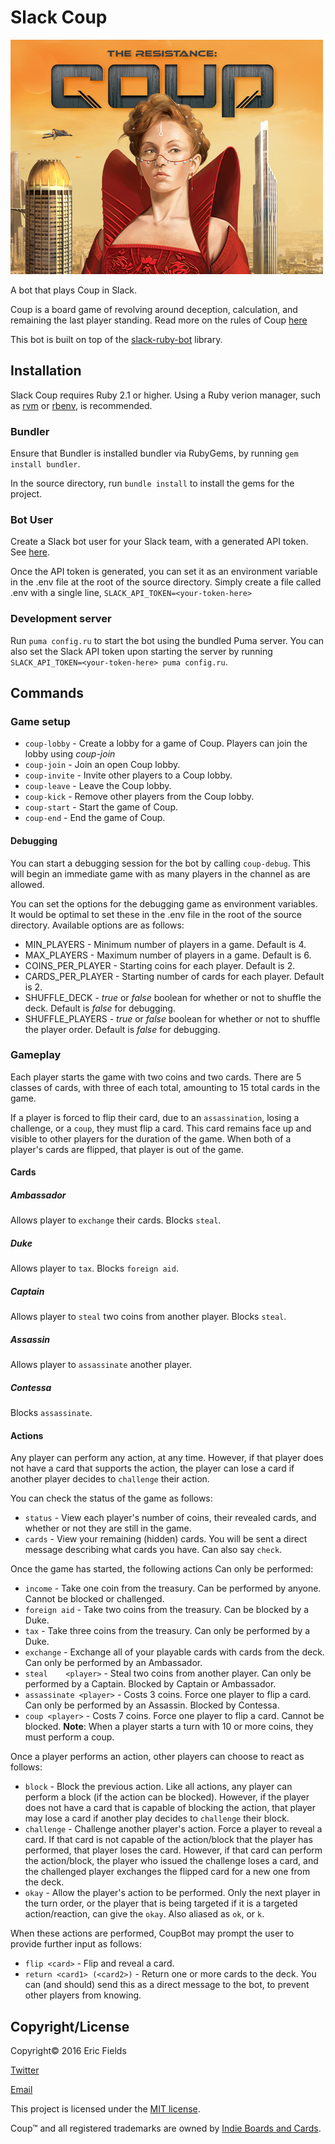 Slack Coup
==========

![Coup](/images/coup.png)

A bot that plays Coup in Slack.

Coup is a board game of revolving around deception, calculation, and remaining the last player standing.
Read more on the rules of Coup [here](https://boardgamegeek.com/boardgame/131357/coup)

This bot is built on top of the [slack-ruby-bot](https://github.com/dblock/slack-ruby-bot) library.

## Installation

Slack Coup requires Ruby 2.1 or higher. Using a Ruby verion manager, such as [rvm](https://rvm.io/) or [rbenv](https://github.com/rbenv/rbenv), is recommended.

### Bundler

Ensure that Bundler is installed bundler via RubyGems, by running `gem install bundler`.

In the source directory, run `bundle install` to install the gems for the project.

### Bot User

Create a Slack bot user for your Slack team, with a generated API token. See [here](https://api.slack.com/tokens).

Once the API token is generated, you can set it as an environment variable in the .env file at the root of the source directory. Simply create a file called .env with a single line, `SLACK_API_TOKEN=<your-token-here>`

### Development server

Run `puma config.ru` to start the bot using the bundled Puma server. You can also set the Slack API token upon starting the server by running `SLACK_API_TOKEN=<your-token-here> puma config.ru`.

## Commands

### Game setup

* `coup-lobby`	- Create a lobby for a game of Coup. Players can join the lobby using *coup-join*
* `coup-join`  	- Join an open Coup lobby.
* `coup-invite`	- Invite other players to a Coup lobby.
* `coup-leave`	- Leave the Coup lobby.
* `coup-kick`		- Remove other players from the Coup lobby.
* `coup-start`	- Start the game of Coup.
* `coup-end`		- End the game of Coup.

#### Debugging

You can start a debugging session for the bot by calling `coup-debug`. This will begin an immediate game with as many players in the channel as are allowed.

You can set the options for the debugging game as environment variables. It would be optimal to set these in the .env file in the root of the source directory. Available options are as follows:

* MIN_PLAYERS				- Minimum number of players in a game. Default is 4.
* MAX_PLAYERS				- Maximum number of players in a game. Default is 6.
* COINS_PER_PLAYER	- Starting coins for each player. Default is 2.
* CARDS_PER_PLAYER	- Starting number of cards for each player. Default is 2.
* SHUFFLE_DECK			- *true* or *false* boolean for whether or not to shuffle the deck. Default is *false* for debugging.
* SHUFFLE_PLAYERS		- *true* or *false* boolean for whether or not to shuffle the player order. Default is *false* for debugging.

### Gameplay

Each player starts the game with two coins and two cards. There are 5 classes of cards, with three of each total, amounting to 15 total cards in the game.

If a player is forced to flip their card, due to an `assassination`, losing a challenge, or a `coup`, they must flip a card. This card remains face up and visible to other players for the duration of the game. When both of a player's cards are flipped, that player is out of the game.

#### Cards

##### Ambassador
Allows player to `exchange` their cards. Blocks `steal`.

##### Duke
Allows player to `tax`. Blocks `foreign aid`.

##### Captain
Allows player to `steal` two coins from another player. Blocks `steal`.

##### Assassin
Allows player to `assassinate` another player.

##### Contessa
Blocks `assassinate`.

#### Actions

Any player can perform any action, at any time. However, if that player does not have a card that supports the action, the player can lose a card if another player decides to `challenge` their action.

You can check the status of the game as follows:

* `status`			- View each player's number of coins, their revealed cards, and whether or not they are still in the game.
* `cards`				- View your remaining (hidden) cards. You will be sent a direct message describing what cards you have. Can also say `check`.

Once the game has started, the following actions Can only be performed:

* `income`								- Take one coin from the treasury. Can be performed by anyone. Cannot be blocked or challenged.
* `foreign aid`						- Take two coins from the treasury. Can be blocked by a Duke.
* `tax`										- Take three coins from the treasury. Can only be performed by a Duke.
* `exchange`							- Exchange all of your playable cards with cards from the deck. Can only be performed by an Ambassador.
* `steal	<player>`				- Steal two coins from another player. Can only be performed by a Captain. Blocked by Captain or Ambassador.
* `assassinate <player>`	- Costs 3 coins. Force one player to flip a card. Can only be performed by an Assassin. Blocked by Contessa.
* `coup <player>`					- Costs 7 coins. Force one player to flip a card. Cannot be blocked. **Note**: When a player starts a turn with 10 or more coins, they must perform a coup.

Once a player performs an action, other players can choose to react as follows:

* `block`									- Block the previous action. Like all actions, any player can perform a block (if the action can be blocked). However, if the player does not have a card that is capable of blocking the action, that player may lose a card if another play decides to `challenge` their block.
* `challenge`							- Challenge another player's action. Force a player to reveal a card. If that card is not capable of the action/block that the player has performed, that player loses the card. However, if that card can perform the action/block, the player who issued the challenge loses a card, and the challenged player exchanges the flipped card for a new one from the deck.
* `okay`										- Allow the player's action to be performed. Only the next player in the turn order, or the player that is being targeted if it is a targeted action/reaction, can give the `okay`. Also aliased as `ok`, or `k`.

When these actions are performed, CoupBot may prompt the user to provide further input as follows:
* `flip <card>`								- Flip and reveal a card.
* `return <card1> (<card2>)`	- Return one or more cards to the deck. You can (and should) send this as a direct message to the bot, to prevent other players from knowing.

## Copyright/License

Copyright© 2016 Eric Fields

[Twitter](https://twitter.com/CptEric)

[Email](mailto:ericfields09@gamil.com)

This project is licensed under the [MIT license](LICENSE.md).

Coup™ and all registered trademarks are owned by [Indie Boards and Cards](http://www.indieboardsandcards.com/).

